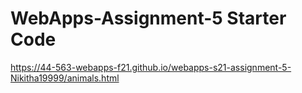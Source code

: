 # WebApps-Assignment-5 Starter Code
 https://44-563-webapps-f21.github.io/webapps-s21-assignment-5-Nikitha19999/animals.html